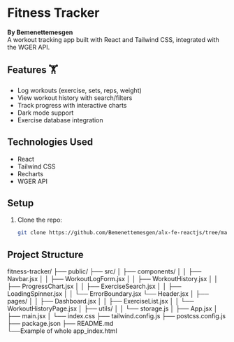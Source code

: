 # Fitness Tracker  
**By Bemenettemesgen**  
A workout tracking app built with React and Tailwind CSS, integrated with the WGER API.  

## Features 🏋️  
- Log workouts (exercise, sets, reps, weight)  
- View workout history with search/filters  
- Track progress with interactive charts  
- Dark mode support  
- Exercise database integration  

## Technologies Used  
- React  
- Tailwind CSS  
- Recharts  
- WGER API  

## Setup  
1. Clone the repo:  
   ```bash  
   git clone https://github.com/Bemenettemesgen/alx-fe-reactjs/tree/main/fitness-tracker

## Project Structure
fitness-tracker/
├── public/
├── src/
│   ├── components/
│   │   ├── Navbar.jsx
│   │   ├── WorkoutLogForm.jsx
│   │   ├── WorkoutHistory.jsx
│   │   ├── ProgressChart.jsx
│   │   ├── ExerciseSearch.jsx
│   │   ├── LoadingSpinner.jsx
│   │   └── ErrorBoundary.jsx
        └── Header.jsx
│   ├── pages/
│   │   ├── Dashboard.jsx
│   │   ├── ExerciseList.jsx
│   │   └── WorkoutHistoryPage.jsx
│   ├── utils/
│   │   └── storage.js
│   ├── App.jsx
│   ├── main.jsx
│   └── index.css
├── tailwind.config.js
├── postcss.config.js
├── package.json
├── README.md  
└──Example of whole app_index.html